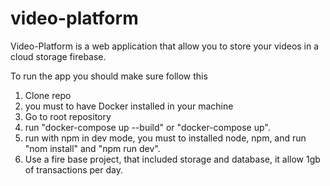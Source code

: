 # video-platform

Video-Platform is a web application that allow you to store your videos in a cloud storage firebase.

To run the app you should make sure follow this
1. Clone repo
2. you must to have Docker installed in your machine
3. Go to root repository
4. run "docker-compose up --build" or "docker-compose up".
5. run with npm in dev mode, you must to installed node, npm, and run "nom install" and "npm run dev".
6. Use a fire base project, that included storage and database, it allow 1gb of transactions per day.
